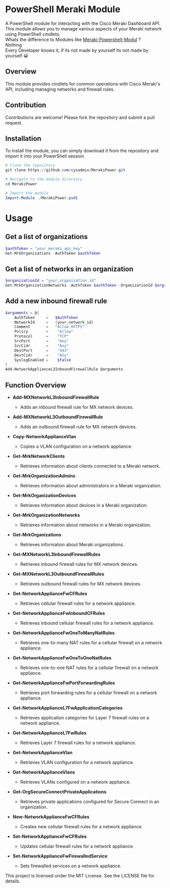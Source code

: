 # PowerShell Meraki Module

A PowerShell module for interacting with the Cisco Meraki Dashboard API. This module allows you to manage various aspects of your Meraki network using PowerShell cmdlets.<br>
Whats the difference to Modules like [Meraki-Powershell-Modul](https://github.com/DocNougat/Meraki-Powershell-Module/) ? <br>Nothing<br>
Every Developer knows it, if its not made by yourself its not made by yourself 😀

## Overview

This module provides cmdlets for common operations with Cisco Meraki's API, including managing networks and firewall rules.

## Contribution

Contributions are welcome! Please fork the repository and submit a pull request.

## Installation

To install the module, you can simply download it from the repository and import it into your PowerShell session.

```powershell
# Clone the repository
git clone https://github.com/cysadmin/MerakiPower.git

# Navigate to the module directory
cd MerakiPower

# Import the module
Import-Module ./MerakiPower.psd1
```

# Usage
## Get a list of organizations
```powershell
$authToken = "your_meraki_api_key"
Get-MrkOrganizations -AuthToken $authToken
```

## Get a list of networks in an organization
```powershell
$organizationId = "your_organization_id"
Get-MrkOrganizationNetworks -AuthToken $authToken -OrganizationId $organizationId
```

## Add a new inbound firewall rule
```powershell
$arguments = @{
    AuthToken     =   $AuthToken
    NetworkId     =   {your_network_id}
    Comment       =   "Allow HTTPS"
    Policy        =    "Allow"
    Protocol      =    "TCP"
    SrcPort       =    "Any"
    SrcCidr       =    "Any"
    DestPort      =    "443"
    DestCidr      =    "Any"
    SyslogEnabled =    $false
}
Add-NetworkApplianceL3InboundFirewallRule @arguments
```
## Function Overview

- **Add-MXNetworkL3InboundFirewallRule**
  - Adds an inbound firewall rule for MX network devices.

- **Add-MXNetworkL3OutboundFirewallRule**
  - Adds an outbound firewall rule for MX network devices.

- **Copy-NetworkApplianceVlan**
  - Copies a VLAN configuration on a network appliance.

- **Get-MrkNetworkClients**
  - Retrieves information about clients connected to a Meraki network.

- **Get-MrkOrganizationAdmins**
  - Retrieves information about administrators in a Meraki organization.

- **Get-MrkOrganizationDevices**
  - Retrieves information about devices in a Meraki organization.

- **Get-MrkOrganizationNetworks**
  - Retrieves information about networks in a Meraki organization.

- **Get-MrkOrganizations**
  - Retrieves information about Meraki organizations.

- **Get-MXNetworkL3InboundFirewallRules**
  - Retrieves inbound firewall rules for MX network devices.

- **Get-MXNetworkL3OutboundFirewallRules**
  - Retrieves outbound firewall rules for MX network devices.

- **Get-NetworkApplianceFwCFRules**
  - Retrieves cellular firewall rules for a network appliance.

- **Get-NetworkApplianceFwInboundCFRules**
  - Retrieves inbound cellular firewall rules for a network appliance.

- **Get-NetworkApplianceFwOneToManyNatRules**
  - Retrieves one-to-many NAT rules for a cellular firewall on a network appliance.

- **Get-NetworkApplianceFwOneToOneNatRules**
  - Retrieves one-to-one NAT rules for a cellular firewall on a network appliance.

- **Get-NetworkApplianceFwPortForwardingRules**
  - Retrieves port forwarding rules for a cellular firewall on a network appliance.

- **Get-NetworkApplianceL7FwApplicationCategories**
  - Retrieves application categories for Layer 7 firewall rules on a network appliance.

- **Get-NetworkApplianceL7FwRules**
  - Retrieves Layer 7 firewall rules for a network appliance.

- **Get-NetworkApplianceVlan**
  - Retrieves VLAN configuration for a network appliance.

- **Get-NetworkApplianceVlans**
  - Retrieves VLANs configured on a network appliance.

- **Get-OrgSecureConnectPrivateApplications**
  - Retrieves private applications configured for Secure Connect in an organization.

- **New-NetworkApplianceFwCFRules**
  - Creates new cellular firewall rules for a network appliance.

- **Set-NetworkApplianceFwCFRules**
  - Updates cellular firewall rules for a network appliance.

- **Set-NetworkApplianceFwFirewalledService**
  - Sets firewalled services on a network appliance.




This project is licensed under the MIT License. See the LICENSE file for details.
